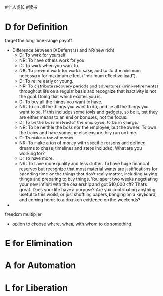 #个人成长 #读书 

# D for Definition
target the long time-range payoff
- Difference between D(Deferrers) and NR(new rich)
	- D: To work for yourself.
	- NR: To have others work for you
	- D: To work when you want to.
	- NR: To prevent work for work’s sake, and to do the minimum necessary for maximum effect (“minimum effective load”).
	- D: To retire early or young.
	- NR: To distribute recovery periods and adventures (mini-retirements) throughout life on a regular basis and recognize that inactivity is not the goal. Doing that which excites you is.
	- D: To buy all the things you want to have.
	- NR: To do all the things you want to do, and be all the things you want to be. If this includes some tools and gadgets, so be it, but they are either means to an end or bonuses, not the focus.
	- D: To be the boss instead of the employee; to be in charge.
	- NR: To be neither the boss nor the employee, but the owner. To own the trains and have someone else ensure they run on time.
	- D: To make a ton of money.
	- NR: To make a ton of money with specific reasons and defined dreams to chase, timelines and steps included. What are you working for?
	- D: To have more.
	- NR: To have more quality and less clutter. To have huge financial reserves but recognize that most material wants are justifications for spending time on the things that don’t really matter, including buying things and preparing to buy things. You spent two weeks negotiating your new Infiniti with the dealership and got $10,000 off? That’s great. Does your life have a purpose? Are you contributing anything useful to this world, or just shuffling papers, banging on a keyboard, and coming home to a drunken existence on the weekends? 
- 

freedom multiplier
- option to choose where, when, with whom to do something
# E for Elimination

# A for Automation

# L for Liberation